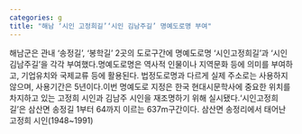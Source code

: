 ```yaml
---
categories: g
title: "해남 ‘시인 고정희길’‘시인 김남주길’ 명예도로명 부여"
---
```

해남군은 관내 ‘송정길’, ‘봉학길’ 2곳의 도로구간에 명예도로명 ‘시인고정희길’과 ‘시인김남주길’을 각각 부여했다.명예도로명은 역사적 인물이나 지역문화 등에 의미를 부여하고, 기업유치와 국제교류 등에 활용된다. 법정도로명과 다르게 실제 주소로는 사용하지 않으며, 사용기간은 5년이다.이번 명예도로 지정은 한국 현대시문학사에 중요한 위치를 차지하고 있는 고정희 시인과 김남주 시인을 재조명하기 위해 실시됐다.‘시인고정희길’은 삼산면 송정길 1부터 64까지 이르는 637m구간이다. 삼산면 송정리에서 태어난 고정희 시인(1948~1991)